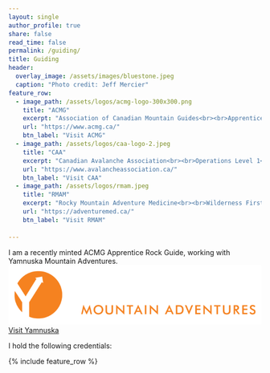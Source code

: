 ```yaml
---
layout: single
author_profile: true
share: false
read_time: false
permalink: /guiding/
title: Guiding
header:
  overlay_image: /assets/images/bluestone.jpeg
  caption: "Photo credit: Jeff Mercier"
feature_row:
  - image_path: /assets/logos/acmg-logo-300x300.png
    title: "ACMG"
    excerpt: "Association of Canadian Mountain Guides<br><br>Apprentice Rock Guide"
    url: "https://www.acmg.ca/"
    btn_label: "Visit ACMG"
  - image_path: /assets/logos/caa-logo-2.jpeg
    title: "CAA"
    excerpt: "Canadian Avalanche Association<br><br>Operations Level 1<br>AvSAR Level 2"
    url: "https://www.avalancheassociation.ca/"
    btn_label: "Visit CAA"
  - image_path: /assets/logos/rmam.jpeg
    title: "RMAM"
    excerpt: "Rocky Mountain Adventure Medicine<br><br>Wilderness First Responder, 80-hour"
    url: "https://adventuremed.ca/"
    btn_label: "Visit RMAM"

---
```

I am a recently minted ACMG Apprentice Rock Guide, working with Yamnuska Mountain Adventures. 
![Yamnuska Mountain Adventures](/assets/logos/yamnuska.png)
<a href="https://yamnuska.com/" class="btn btn--large">Visit Yamnuska</a>

I hold the following credentials:

{% include feature_row %}

